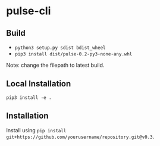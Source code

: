 # pulse-cli

## Build

- `python3 setup.py sdist bdist_wheel`
- `pip3 install dist/pulse-0.2-py3-none-any.whl`

Note: change the filepath to latest build.

## Local Installation

`pip3 install -e .`

## Installation

Install using `pip install git+https://github.com/yourusername/repository.git@v0.3`.